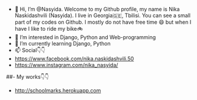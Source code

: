 - 👋 Hi, I’m @Nasyida. Welcome to my Github profile, my name is Nika Naskidashvili (Nasyida). I live in Georgia🇬🇪, Tbilisi. You can see a small part of my codes on Github. I mostly do not have free time 😄 but when I have I like to ride my bike🚲 
- 👀 I’m interested in Django, Python and Web-programming
- 🌱 I’m currently learning Django, Python
- 📫 Social👇👇
- https://www.facebook.com/nika.naskidashvili.50
- https://www.instagram.com/nika_nasyida/
  
##- My works👇👇
- http://schoolmarks.herokuapp.com


<!---
Nasyida/Nasyida is a ✨ special ✨ repository because its `README.md` (this file) appears on your GitHub profile.
You can click the Preview link to take a look at your changes.
--->
